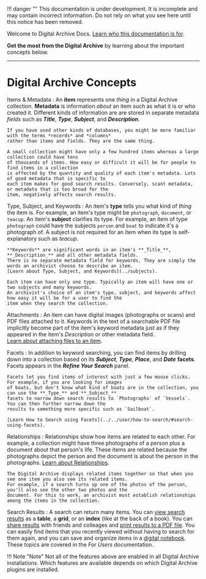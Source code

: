 !!! danger ""
    This documentation is under development. It is incomplete and may contain incorrect information.
    Do not rely on what you see here until this notice has been removed.

Welcome to Digital Archive Docs. [Learn who this documentation is for](../general/documentation-categories).

**Get the most from the Digital Archive** by learning about the important concepts below.

---

# Digital Archive Concepts

Items & Metadata
:   An **item** represents one *thing* in a Digital Archive collection. **Metadata** is information *about*
    an item such as what it is or who created it. Different kinds of information are are stored in separate
    metadata *fields* such as **_Title_**, **_Type_**, **_Subject_**, and **_Description_**.

    If you have used other kinds of databases, you might be more familiar with the terms *records* and *columns*
    rather than items and fields. They are the same thing.

    A small collection might have only a few hundred items whereas a large collection could have tens
    of thousands of items. How easy or difficult it will be for people to find items in a collection
    is affected by the quantity and quality of each item's metadata. Lots of good metadata that is specific to
    each item makes for good search results. Conversely, scant metadata, or metadata that is too broad for the
    item, negatively affects search results.

Type, Subject, and Keywords
:   An item's **type** tells you what kind of *thing* the item is. For example, an item's type might be `photograph`,
    `document`, or `teacup`. An item's **subject** clarifies its type. For example, an item of type `photograph`
    could have the subjects `person` and `boat` to indicate it's a photograph of. A subject is not required
    for an item when its type is self-explanatory such as *teacup*.
    
    **Keywords** are significant words in an item's **_Title_**, **_Description_** and all other metadata fields.
    There is no separate metadata field for keywords. They are simply the words an archivist choose to describe an item.
    [Learn about Type, Subject, and Keywords](../subjects).

    Each item can have only one type. Typically an item will have one or two subjects and many keywords.
    An archivist's choice of an item's type, subject, and keywords affect how easy it will be for a user to find the
    item when they search the collection.

Attachments
:   An item can have digital images (photographs or scans) and PDF files attached to it. Keywords in the text of
    a searchable PDF file implicitly become part of the item's keyword metadata just as if they appeared in
    the item's *Description* or other metadata field.  
    [Learn about attaching files to an item](../../archivist/add-new-item).

Facets
:   In addition to keyword searching, you can find items by drilling down into a collection
    based on its **_Subject_**, **_Type_**, **_Place_**, and **_Date_** **facets**.
    Facets appears in the **_Refine Your Search_** panel. 
    
    Facets let you find items of interest with just a few mouse clicks. For example, if you are looking for images
    of boats, but don't know what kind of boats are in the collection, you can use the **_Type_** and **_Subject_**
    facets to narrow down search results to `Photographs` of `Vessels`. You can then further narrow down the
    results to something more specific such as `Sailboat`.
    
    [Learn How to Search using Facets](../../user/how-to-search/#search-using-facets).

Relationships
:   Relationships show how items are related to each other. For example, a collection might have three photographs
    of a person plus a document about that person's life. These items are related because the photographs depict
    the person and the document is about the person in the photographs.
    [Learn about Relationships](../relationships).

    The Digital Archive displays related items together so that when you see one item you also see its related items.
    For example, if a search turns up one of the photos of the person, you'll also see the other two photos and the
    document. For this to work, an archivist must establish relationships among the items in the collection.

Search Results
:   A search can return many items. You can [view search results](../../user/viewing-search-results) as a
    **table**, a **grid**, or an **index** (like at the back of a book). You can [share results](../../user/sharing)
     with friends and colleages and [print results to a PDF file](../../user/printing). You can easily find items that you
    recently viewed without having to search for them again, and you can save and organize items in a [digital
    notebook](../../user/digital-notebook). These topics are covered in the *For Users* documentation.

!!! Note "Note"
    Not all of the features above are enabled in all Digital Archive installations. Which features are available
    depends on which Digital Archive plugins are installed.
